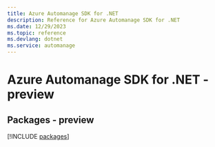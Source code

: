 ```yaml
---
title: Azure Automanage SDK for .NET
description: Reference for Azure Automanage SDK for .NET
ms.date: 12/29/2023
ms.topic: reference
ms.devlang: dotnet
ms.service: automanage
---
```

# Azure Automanage SDK for .NET - preview
## Packages - preview
[!INCLUDE [packages](automanage-index.md)]